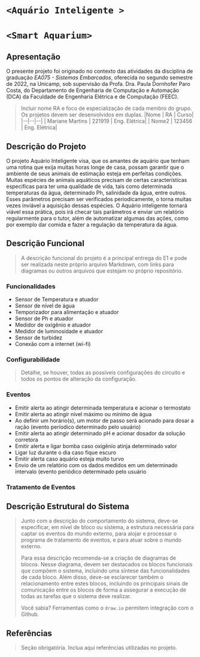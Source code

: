 # `<Aquário Inteligente >`
# `<Smart Aquarium>`

## Apresentação

O presente projeto foi originado no contexto das atividades da disciplina de graduação *EA075 - Sistemas Embarcados*, 
oferecida no segundo semestre de 2022, na Unicamp, sob supervisão da Profa. Dra. Paula Dornhofer Paro Costa, do Departamento de Engenharia de Computação e Automação (DCA) da Faculdade de Engenharia Elétrica e de Computação (FEEC).

> Incluir nome RA e foco de especialização de cada membro do grupo. Os projetos devem ser desenvolvidos em duplas.
> |Nome  | RA | Curso|
> |--|--|--|
> | Mariane Martins | 221919  | Eng. Elétrica|
> | Nome2  | 123456  | Eng. Elétrica|


## Descrição do Projeto
O projeto Aquário Inteligente visa, que os amantes de aquário que tenham uma rotina que exija muitas horas longe de casa, possam garantir que o ambiente de seus animais de estimação esteja em perfeitas condições. Muitas espécies de animais aquáticos precisam de certas características especificas para ter uma qualidade de vida, tais como determinada temperaturas da água, determinado Ph, salinidade da água, entre outros. Esses parâmetros precisam ser verificados periodicamente, o torna muitas vezes inviável a aquisição dessas espécies. O Aquário inteligente tornará viável essa prática, pois irá checar tais parâmetros e enviar um relatório regularmente para o tutor, além de automatizar algumas das ações, como por exemplo dar comida e fazer a regulação da temperatura da água.


## Descrição Funcional
> A descrição funcional do projeto é a principal entrega do E1 e pode ser realizada neste próprio arquivo Markdown,
> com links para diagramas ou outros arquivos que estejam no próprio repositório.

### Funcionalidades
- Sensor de Temperatura e atuador 
- Sensor de nível de água
- Temporizador para alimentação e atuador 
- Sensor de Ph e atuador 
- Medidor de oxigênio e atuador
- Medidor de luminosidade e atuador 
- Sensor de turbidez
- Conexão com a internet (wi-fi)


### Configurabilidade
> Detalhe, se houver, todas as possíveis configurações do circuito e todos os pontos de alteração da configuração.

### Eventos
- Emitir alerta ao atingir determinada temperatura e acionar o termostato 
- Emitir alerta ao atingir nível máximo ou mínimo de água
- Ao definir um horário(s), um motor de passo será acionado para dosar a ração (evento períodico determinado pelo usuário)
- Emitir alerta ao atingir determinado pH e acionar dosador da solução corretora
- Emitir alerta e ligar bomba caso oxigênio atinja determinado valor
- Ligar luz durante o dia caso fique escuro
- Emitir alerta caso aquário esteja muito turvo 
- Envio de um relatório com os dados medidos em um determinado intervalo (evento periódico determinado pelo usuário

### Tratamento de Eventos


## Descrição Estrutural do Sistema
> Junto com a descrição do comportamento do sistema, deve-se especificar, em nível de bloco ou sistema, a estrutura necessária 
> para captar os eventos do mundo externo, para alojar e processar o programa de tratamento de eventos, e para atuar sobre o mundo externo.
>
> Para essa descrição recomenda-se a criação de diagramas de blocos.
> Nesse diagrama, devem ser destacados os blocos funcionais que compõem o sistema, incluindo uma síntese das funcionalidades de cada bloco.
> Além disso, deve-se esclarecer também o relacionamento entre estes blocos, incluindo os principais sinais de comunicação entre
> os blocos de forma a assegurar a execução de todas as tarefas que o sistema deve realizar.
> 
> Você sabia? Ferramentas como o `draw.io` permitem integração com o Github.
> 

## Referências
> Seção obrigatória. Inclua aqui referências utilizadas no projeto.
